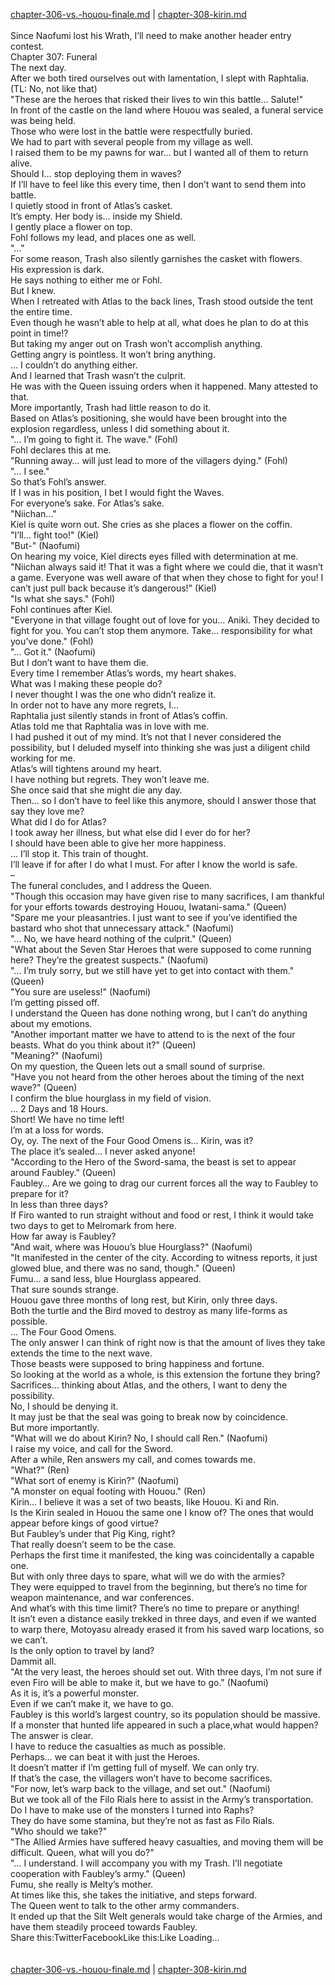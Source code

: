 [chapter-306-vs.-houou-finale.md](./chapter-306-vs.-houou-finale.md) | [chapter-308-kirin.md](./chapter-308-kirin.md) <br/>
<br/>
Since Naofumi lost his Wrath, I’ll need to make another header entry contest.<br/>
Chapter 307: Funeral<br/>
The next day.<br/>
After we both tired ourselves out with lamentation, I slept with Raphtalia.<br/>
(TL: No, not like that)<br/>
"These are the heroes that risked their lives to win this battle… Salute!"<br/>
In front of the castle on the land where Houou was sealed, a funeral service was being held.<br/>
Those who were lost in the battle were respectfully buried.<br/>
We had to part with several people from my village as well.<br/>
I raised them to be my pawns for war… but I wanted all of them to return alive.<br/>
Should I… stop deploying them in waves?<br/>
If I’ll have to feel like this every time, then I don’t want to send them into battle.<br/>
I quietly stood in front of Atlas’s casket.<br/>
It’s empty. Her body is… inside my Shield.<br/>
I gently place a flower on top.<br/>
Fohl follows my lead, and places one as well.<br/>
"…"<br/>
For some reason, Trash also silently garnishes the casket with flowers.<br/>
His expression is dark.<br/>
He says nothing to either me or Fohl.<br/>
But I knew.<br/>
When I retreated with Atlas to the back lines, Trash stood outside the tent the entire time.<br/>
Even though he wasn’t able to help at all, what does he plan to do at this point in time!?<br/>
But taking my anger out on Trash won’t accomplish anything.<br/>
Getting angry is pointless. It won’t bring anything.<br/>
… I couldn’t do anything either.<br/>
And I learned that Trash wasn’t the culprit.<br/>
He was with the Queen issuing orders when it happened. Many attested to that.<br/>
More importantly, Trash had little reason to do it.<br/>
Based on Atlas’s positioning, she would have been brought into the explosion regardless, unless I did something about it.<br/>
"… I’m going to fight it. The wave." (Fohl)<br/>
Fohl declares this at me.<br/>
"Running away… will just lead to more of the villagers dying." (Fohl)<br/>
"… I see."<br/>
So that’s Fohl’s answer.<br/>
If I was in his position, I bet I would fight the Waves.<br/>
For everyone’s sake. For Atlas’s sake.<br/>
"Niichan…"<br/>
Kiel is quite worn out. She cries as she places a flower on the coffin.<br/>
"I’ll… fight too!" (Kiel)<br/>
"But-" (Naofumi)<br/>
On hearing my voice, Kiel directs eyes filled with determination at me.<br/>
"Niichan always said it! That it was a fight where we could die, that it wasn’t a game. Everyone was well aware of that when they chose to fight for you! I can’t just pull back because it’s dangerous!" (Kiel)<br/>
"Is what she says." (Fohl)<br/>
Fohl continues after Kiel.<br/>
"Everyone in that village fought out of love for you… Aniki. They decided to fight for you. You can’t stop them anymore. Take… responsibility for what you’ve done." (Fohl)<br/>
"… Got it." (Naofumi)<br/>
But I don’t want to have them die.<br/>
Every time I remember Atlas’s words, my heart shakes.<br/>
What was I making these people do?<br/>
I never thought I was the one who didn’t realize it.<br/>
In order not to have any more regrets, I…<br/>
Raphtalia just silently stands in front of Atlas’s coffin.<br/>
Atlas told me that Raphtalia was in love with me.<br/>
I had pushed it out of my mind. It’s not that I never considered the possibility, but I deluded myself into thinking she was just a diligent child working for me.<br/>
Atlas’s will tightens around my heart.<br/>
I have nothing but regrets. They won’t leave me.<br/>
She once said that she might die any day.<br/>
Then… so I don’t have to feel like this anymore, should I answer those that say they love me?<br/>
What did I do for Atlas?<br/>
I took away her illness, but what else did I ever do for her?<br/>
I should have been able to give her more happiness.<br/>
… I’ll stop it. This train of thought.<br/>
I’ll leave if for after I do what I must. For after I know the world is safe.<br/>
–<br/>
The funeral concludes, and I address the Queen.<br/>
"Though this occasion may have given rise to many sacrifices, I am thankful for your efforts towards destroying Houou, Iwatani-sama." (Queen)<br/>
"Spare me your pleasantries. I just want to see if you’ve identified the bastard who shot that unnecessary attack." (Naofumi)<br/>
"… No, we have heard nothing of the culprit." (Queen)<br/>
"What about the Seven Star Heroes that were supposed to come running here? They’re the greatest suspects." (Naofumi)<br/>
"… I’m truly sorry, but we still have yet to get into contact with them." (Queen)<br/>
"You sure are useless!" (Naofumi)<br/>
I’m getting pissed off.<br/>
I understand the Queen has done nothing wrong, but I can’t do anything about my emotions.<br/>
"Another important matter we have to attend to is the next of the four beasts. What do you think about it?" (Queen)<br/>
"Meaning?" (Naofumi)<br/>
On my question, the Queen lets out a small sound of surprise.<br/>
"Have you not heard from the other heroes about the timing of the next wave?" (Queen)<br/>
I confirm the blue hourglass in my field of vision.<br/>
… 2 Days and 18 Hours.<br/>
Short! We have no time left!<br/>
I’m at a loss for words.<br/>
Oy, oy. The next of the Four Good Omens is… Kirin, was it?<br/>
The place it’s sealed… I never asked anyone!<br/>
"According to the Hero of the Sword-sama, the beast is set to appear around Faubley." (Queen)<br/>
Faubley… Are we going to drag our current forces all the way to Faubley to prepare for it?<br/>
In less than three days?<br/>
If Firo wanted to run straight without and food or rest, I think it would take two days to get to Melromark from here.<br/>
How far away is Faubley?<br/>
"And wait, where was Houou’s blue Hourglass?" (Naofumi)<br/>
"It manifested in the center of the city. According to witness reports, it just glowed blue, and there was no sand, though." (Queen)<br/>
Fumu… a sand less, blue Hourglass appeared.<br/>
That sure sounds strange.<br/>
Houou gave three months of long rest, but Kirin, only three days.<br/>
Both the turtle and the Bird moved to destroy as many life-forms as possible.<br/>
… The Four Good Omens.<br/>
The only answer I can think of right now is that the amount of lives they take extends the time to the next wave.<br/>
Those beasts were supposed to bring happiness and fortune.<br/>
So looking at the world as a whole, is this extension the fortune they bring?<br/>
Sacrifices… thinking about Atlas, and the others, I want to deny the possibility.<br/>
No, I should be denying it.<br/>
It may just be that the seal was going to break now by coincidence.<br/>
But more importantly.<br/>
"What will we do about Kirin? No, I should call Ren." (Naofumi)<br/>
I raise my voice, and call for the Sword.<br/>
After a while, Ren answers my call, and comes towards me.<br/>
"What?" (Ren)<br/>
"What sort of enemy is Kirin?" (Naofumi)<br/>
"A monster on equal footing with Houou." (Ren)<br/>
Kirin… I believe it was a set of two beasts, like Houou. Ki and Rin.<br/>
Is the Kirin sealed in Houou the same one I know of? The ones that would appear before kings of good virtue?<br/>
But Faubley’s under that Pig King, right?<br/>
That really doesn’t seem to be the case.<br/>
Perhaps the first time it manifested, the king was coincidentally a capable one.<br/>
But with only three days to spare, what will we do with the armies?<br/>
They were equipped to travel from the beginning, but there’s no time for weapon maintenance, and war conferences.<br/>
And what’s with this time limit? There’s no time to prepare or anything!<br/>
It isn’t even a distance easily trekked in three days, and even if we wanted to warp there, Motoyasu already erased it from his saved warp locations, so we can’t.<br/>
Is the only option to travel by land?<br/>
Dammit all.<br/>
"At the very least, the heroes should set out. With three days, I’m not sure if even Firo will be able to make it, but we have to go." (Naofumi)<br/>
As it is, it’s a powerful monster.<br/>
Even if we can’t make it, we have to go.<br/>
Faubley is this world’s largest country, so its population should be massive.<br/>
If a monster that hunted life appeared in such a place,what would happen?<br/>
The answer is clear.<br/>
I have to reduce the casualties as much as possible.<br/>
Perhaps… we can beat it with just the Heroes.<br/>
It doesn’t matter if I’m getting full of myself. We can only try.<br/>
If that’s the case, the villagers won’t have to become sacrifices.<br/>
"For now, let’s warp back to the village, and set out." (Naofumi)<br/>
But we took all of the Filo Rials here to assist in the Army’s transportation.<br/>
Do I have to make use of the monsters I turned into Raphs?<br/>
They do have some stamina, but they’re not as fast as Filo Rials.<br/>
"Who should we take?"<br/>
"The Allied Armies have suffered heavy casualties, and moving them will be difficult. Queen, what will you do?"<br/>
"… I understand. I will accompany you with my Trash. I’ll negotiate cooperation with Faubley’s army." (Queen)<br/>
Fumu, she really is Melty’s mother.<br/>
At times like this, she takes the initiative, and steps forward.<br/>
The Queen went to talk to the other army commanders.<br/>
It ended up that the Silt Welt generals would take charge of the Armies, and have them steadily proceed towards Faubley.<br/>
Share this:TwitterFacebookLike this:Like Loading... <br/>
<br/>
<br/>
[chapter-306-vs.-houou-finale.md](./chapter-306-vs.-houou-finale.md) | [chapter-308-kirin.md](./chapter-308-kirin.md) <br/>

